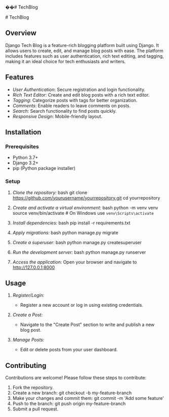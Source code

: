 ��#   T e c h B l o g 
 


 # TechBlog

## Overview

Django Tech Blog is a feature-rich blogging platform built using Django. It allows users to create, edit, and manage blog posts with ease. The platform includes features such as user authentication, rich text editing, and tagging, making it an ideal choice for tech enthusiasts and writers.

## Features

- *User Authentication*: Secure registration and login functionality.
- *Rich Text Editor*: Create and edit blog posts with a rich text editor.
- *Tagging*: Categorize posts with tags for better organization.
- *Comments*: Enable readers to leave comments on posts.
- *Search*: Search functionality to find posts quickly.
- *Responsive Design*: Mobile-friendly layout.

## Installation

### Prerequisites

- Python 3.7+
- Django 3.2+
- pip (Python package installer)

### Setup

1. *Clone the repository:*
   bash
   git clone https://github.com/yourusername/yourrepository.git
   cd yourrepository
   

2. *Create and activate a virtual environment:*
   bash
   python -m venv venv
   source venv/bin/activate  # On Windows use `venv\Scripts\activate`
   

3. *Install dependencies:*
   bash
   pip install -r requirements.txt
   

4. *Apply migrations:*
   bash
   python manage.py migrate
   

5. *Create a superuser:*
   bash
   python manage.py createsuperuser
   

6. *Run the development server:*
   bash
   python manage.py runserver
   

7. *Access the application:*
   Open your browser and navigate to http://127.0.0.1:8000

## Usage

1. *Register/Login:*
   - Register a new account or log in using existing credentials.

2. *Create a Post:*
   - Navigate to the "Create Post" section to write and publish a new blog post.

3. *Manage Posts:*
   - Edit or delete posts from your user dashboard.



## Contributing

Contributions are welcome! Please follow these steps to contribute:

1. Fork the repository.
2. Create a new branch: git checkout -b my-feature-branch
3. Make your changes and commit them: git commit -m 'Add some feature'
4. Push to the branch: git push origin my-feature-branch
5. Submit a pull request.
